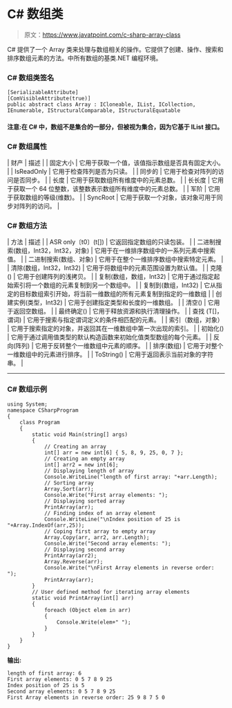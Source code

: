 # C# 数组类

> 原文：<https://www.javatpoint.com/c-sharp-array-class>

C# 提供了一个 Array 类来处理与数组相关的操作。它提供了创建、操作、搜索和排序数组元素的方法。中所有数组的基类.NET 编程环境。

### C# 数组类签名

```
[SerializableAttribute]
[ComVisibleAttribute(true)]
public abstract class Array : ICloneable, IList, ICollection, 
IEnumerable, IStructuralComparable, IStructuralEquatable

```

#### 注意:在 C# 中，数组不是集合的一部分，但被视为集合，因为它基于 IList 接口。

### C# 数组属性

| 财产 | 描述 |
| 固定大小 | 它用于获取一个值，该值指示数组是否具有固定大小。 |
| IsReadOnly | 它用于检查阵列是否为只读。 |
| 同步的 | 它用于检查对阵列的访问是否同步。 |
| 长度 | 它用于获取数组所有维度中的元素总数。 |
| 长长度 | 它用于获取一个 64 位整数，该整数表示数组所有维度中的元素总数。 |
| 军阶 | 它用于获取数组的等级(维数)。 |
| SyncRoot | 它用于获取一个对象，该对象可用于同步对阵列的访问。 |

### C# 数组方法

| 方法 | 描述 |
| ASR only〔t0〕(t[]) | 它返回指定数组的只读包装。 |
| 二进制搜索(数组，Int32，Int32，对象) | 它用于在一维排序数组中的一系列元素中搜索值。 |
| 二进制搜索(数组、对象) | 它用于在整个一维排序数组中搜索特定元素。 |
| 清除(数组，Int32，Int32) | 它用于将数组中的元素范围设置为默认值。 |
| 克隆() | 它用于创建阵列的浅拷贝。 |
| 复制(数组，数组，Int32) | 它用于通过指定起始索引将一个数组的元素复制到另一个数组中。 |
| 复制到(数组，Int32) | 它从指定的目标数组索引开始，将当前一维数组的所有元素复制到指定的一维数组 |
| 创建实例(类型，Int32) | 它用于创建指定类型和长度的一维数组。 |
| 清空<t>()</t> | 它用于返回空数组。 |
| 最终确定() | 它用于释放资源和执行清理操作。 |
| 查找 <t>(T[]，谓词<t>)</t></t> | 它用于搜索与指定谓词定义的条件相匹配的元素。 |
| 索引（数组，对象） | 它用于搜索指定的对象，并返回其在一维数组中第一次出现的索引。 |
| 初始化() | 它用于通过调用值类型的默认构造函数来初始化值类型数组的每个元素。 |
| 反向(阵列) | 它用于反转整个一维数组中元素的顺序。 |
| 排序(数组) | 它用于对整个一维数组中的元素进行排序。 |
| ToString() | 它用于返回表示当前对象的字符串。 |

* * *

### C# 数组示例

```
using System;
namespace CSharpProgram
{
    class Program
    {
        static void Main(string[] args)
        {
            // Creating an array
            int[] arr = new int[6] { 5, 8, 9, 25, 0, 7 };
            // Creating an empty array
            int[] arr2 = new int[6];
            // Displaying length of array
            Console.WriteLine("length of first array: "+arr.Length);
            // Sorting array
            Array.Sort(arr);
            Console.Write("First array elements: ");
            // Displaying sorted array
            PrintArray(arr);
            // Finding index of an array element
            Console.WriteLine("\nIndex position of 25 is "+Array.IndexOf(arr,25));
            // Coping first array to empty array
            Array.Copy(arr, arr2, arr.Length);
            Console.Write("Second array elements: ");
            // Displaying second array
            PrintArray(arr2);
            Array.Reverse(arr);
            Console.Write("\nFirst Array elements in reverse order: ");
            PrintArray(arr);
        }
        // User defined method for iterating array elements
        static void PrintArray(int[] arr)
        {
            foreach (Object elem in arr)
            {
                Console.Write(elem+" ");
            }
        }
    }
}

```

**输出:**

```
length of first array: 6
First array elements: 0 5 7 8 9 25
Index position of 25 is 5
Second array elements: 0 5 7 8 9 25
First Array elements in reverse order: 25 9 8 7 5 0

```